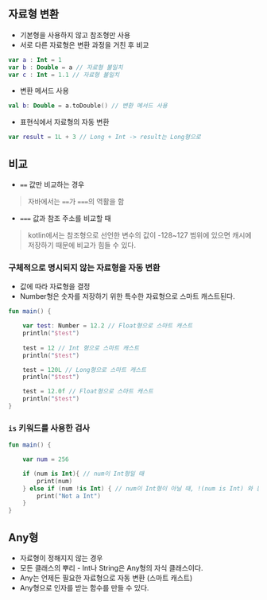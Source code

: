 ## 자료형 변환

* 기본형을 사용하지 않고 참조형만 사용
* 서로 다른 자료형은 변환 과정을 거친 후 비교

```kotlin
var a : Int = 1 
var b : Double = a // 자료형 불일치
var c : Int = 1.1 // 자료형 불일치
```

* 변환 메서드 사용

```kotlin
val b: Double = a.toDouble() // 변환 메서드 사용
```

* 표현식에서 자료형의 자동 변환

```kotlin
var result = 1L + 3 // Long + Int -> result는 Long형으로
```

## 비교

* `==` 값만 비교하는 경우
> 자바에서는 `==`가 `===`의 역활을 함
* `===` 값과 참조 주소를 비교할 때
> kotlin에서는 참조형으로 선언한 변수의 값이 -128~127 범위에 있으면 캐시에 저장하기 때문에 비교가 힘들 수 있다.

### 구체적으로 명시되지 않는 자료형을 자동 변환

* 값에 따라 자료형을 결정
* Number형은 숫자를 저장하기 위한 특수한 자료형으로 스마트 캐스트된다.

```kotlin
fun main() {

    var test: Number = 12.2 // Float형으로 스마트 캐스트
    println("$test")
    
    test = 12 // Int 형으로 스마트 캐스트
    println("$test")

    test = 120L // Long형으로 스마트 캐스트
    println("$test")

    test = 12.0f // Float형으로 스마트 캐스트
    println("$test")
}
```

### `is` 키워드를 사용한 검사

```kotlin
fun main() {

    var num = 256

    if (num is Int){ // num이 Int형일 때 
        print(num)
    } else if (num !is Int) { // num이 Int형이 아닐 때, !(num is Int) 와 동일
        print("Not a Int")
    }
}
```

## Any형

* 자료형이 정해지지 않는 경우
* 모든 클래스의 뿌리 - Int나 String은 Any형의 자식 클래스이다.
* Any는 언제든 필요한 자료형으로 자동 변환 (스마트 캐스트)
* Any형으로 인자를 받는 함수를 만들 수 있다.

